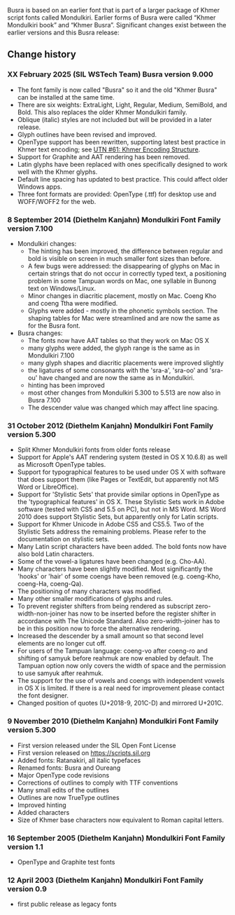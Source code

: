 
Busra is based on an earlier font that is part of a larger package of Khmer script fonts called Mondulkiri. Earlier forms of Busra were called “Khmer Mondulkiri book” and “Khmer Busra”. Significant changes exist between the earlier versions and this Busra release:

## Change history

### XX February 2025 (SIL WSTech Team) Busra version 9.000
- The font family is now called "Busra" so it and the old "Khmer Busra" can be installed at the same time.
- There are six weights: ExtraLight, Light, Regular, Medium, SemiBold, and Bold. This also replaces the older Khmer Mondulkiri family.
- Oblique (italic) styles are not included but will be provided in a later release.
- Glyph outlines have been revised and improved.
- OpenType support has been rewritten, supporting latest best practice in Khmer text encoding; see [UTN #61: Khmer Encoding Structure]( https://www.unicode.org/notes/tn61-draft).
- Support for Graphite and AAT rendering has been removed.
- Latin glyphs have been replaced with ones specifically designed to work well with the Khmer glyphs. 
- Default line spacing has updated to best practice. This could affect older Windows apps.
- Three font formats are provided: OpenType (.ttf) for desktop use and WOFF/WOFF2 for the web.

### 8 September 2014 (Diethelm Kanjahn) Mondulkiri Font Family version 7.100
- Mondulkiri changes:
   - The hinting has been improved, the difference between regular and bold is visible on screen in much smaller font sizes than before. 
   - A few bugs were addressed: the disappearing of glyphs on Mac in certain strings that do not occur in correctly typed text, a positioning problem in some Tampuan words on Mac, one syllable in Bunong text on Windows/Linux. 
   - Minor changes in diacritic placement, mostly on Mac. Coeng Kho and coeng Ttha were modified. 
   - Glyphs were added - mostly in the phonetic symbols section. The shaping tables for Mac were streamlined and are now the same as for the Busra font.
- Busra changes:
   - The fonts now have AAT tables so that they work on Mac OS X 
   - many glyphs were added, the glyph range is the same as in Mondulkiri 7.100
   - many glyph shapes and diacritic placements were improved slightly
   - the ligatures of some consonants with the 'sra-a', 'sra-oo' and 'sra-ou' have changed and are now the same as in Mondulkiri.
   - hinting has been improved
   - most other changes from Mondulkiri 5.300 to 5.513 are now also in Busra 7.100
   - The descender value was changed which may affect line spacing.

### 31 October 2012 (Diethelm Kanjahn) Mondulkiri Font Family version 5.300
- Split Khmer Mondulkiri fonts from older fonts release
- Support for Apple's AAT rendering system (tested in OS X 10.6.8) as well as Microsoft OpenType tables.
- Support for typographical features to be used under OS X with software that does support them (like Pages or TextEdit, but apparently not MS Word or LibreOffice). 
- Support for 'Stylistic Sets' that provide similar options in OpenType as the 'typographical features' in OS X. These Stylistic Sets work in Adobe software (tested with CS5 and 5.5 on PC), but not in MS Word. MS Word 2010 does support Stylistic Sets, but apparently only for Latin scripts. 
- Support for Khmer Unicode in Adobe CS5 and CS5.5. Two of the Stylistic Sets address the remaining problems. Please refer to the documentation on stylistic sets.
- Many Latin script characters have been added. The bold fonts now have also bold Latin characters.
- Some of the vowel-a ligatures have been changed (e.g. Cho-AA).
- Many characters have been slightly modified. Most significantly the 'hooks' or 'hair' of some coengs have been removed (e.g. coeng-Kho, coeng-Ha, coeng-Qa).
- The positioning of many characters was modified.
- Many other smaller modifications of glyphs and rules.
- To prevent register shifters from being rendered as subscript zero-width-non-joiner has now to be inserted before the register shifter in accordance with The Unicode Standard. Also zero-width-joiner has to be in this position now to force the alternative rendering.
- Increased the descender by a small amount so that second level elements are no longer cut off.
- For users of the Tampuan language: coeng-vo after coeng-ro and shifting of samyuk before reahmuk are now enabled by default. The Tampuan option now only covers the width of space and the permission to use samyuk after reahmuk.
- The support for the use of vowels and coengs with independent vowels in OS X is limited. If there is a real need for improvement please contact the font designer.
- Changed position of quotes (U+2018-9, 201C-D) and mirrored U+201C. 

### 9 November 2010 (Diethelm Kanjahn) Mondulkiri Font Family version 5.300
- First version released under the SIL Open Font License
- First version released on https://scripts.sil.org
- Added fonts: Ratanakiri, all italic typefaces
- Renamed fonts: Busra and Oureang
- Major OpenType code revisions
- Corrections of outlines to comply with TTF conventions
- Many small edits of the outlines
- Outlines are now TrueType outlines
- Improved hinting
- Added characters
- Size of Khmer base characters now equivalent to Roman capital letters.

### 16 September 2005 (Diethelm Kanjahn) Mondulkiri Font Family version 1.1
- OpenType and Graphite test fonts

### 12 April 2003 (Diethelm Kanjahn) Mondulkiri Font Family version 0.9
- first public release as legacy fonts